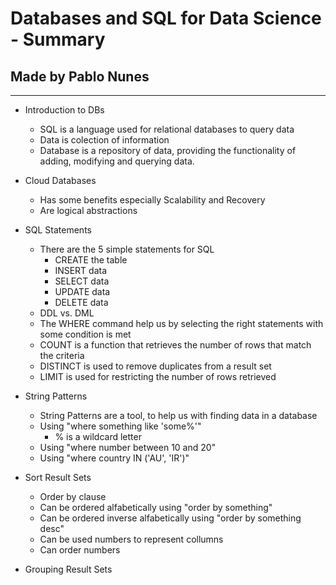 # Databases and SQL for Data Science - Summary
## Made by Pablo Nunes
----
- Introduction to DBs
  - SQL is a language used for relational databases to query data
  - Data is colection of information
  - Database is a repository of data, providing the functionality of adding, modifying and querying data.
- Cloud Databases
  - Has some benefits especially Scalability and Recovery
  - Are logical abstractions
- SQL Statements
  - There are the 5 simple statements for SQL
    - CREATE the table
    - INSERT data
    - SELECT data
    - UPDATE data
    - DELETE data
  - DDL vs. DML
  - The WHERE command help us by selecting the right statements with some condition is met
  - COUNT is a function that retrieves the number of rows that match the criteria
  - DISTINCT is used to remove duplicates from a result set
  - LIMIT is used for restricting the number of rows retrieved

- String Patterns
  - String Patterns are a tool, to help us with finding data in a database 
  - Using "where something like 'some%'"
    - % is a wildcard letter
  - Using "where number between 10 and 20"
  - Using "where country IN ('AU', 'IR')"

- Sort Result Sets
  - Order by clause
  - Can be ordered alfabetically using "order by something"
  - Can be ordered inverse alfabetically using "order by something desc"
  - Can be used numbers to represent collumns
  - Can order numbers

- Grouping Result Sets
